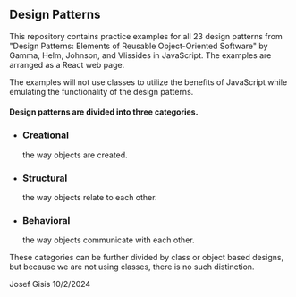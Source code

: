 ## Design Patterns

This repository contains practice examples for all 23 design patterns from "Design Patterns: Elements of Reusable Object-Oriented Software" by Gamma, Helm, Johnson, and Vlissides in JavaScript. The examples are arranged as a React web page.

The examples will not use classes to utilize the benefits of JavaScript while emulating the functionality of the design patterns.

#### Design patterns are divided into three categories.

-   <h3>Creational</h3> the way objects are created.
-   <h3>Structural</h3> the way objects relate to each other.
-   <h3>Behavioral</h3> the way objects communicate with each other.

These categories can be further divided by class or object based designs, but because we are not using classes, there is no such distinction.

Josef Gisis 10/2/2024

